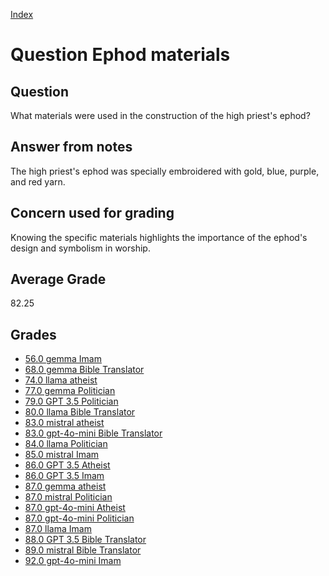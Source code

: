 
[Index](../../index.md)
# Question Ephod materials
## Question
What materials were used in the construction of the high priest's ephod?

## Answer from notes
The high priest's ephod was specially embroidered with gold, blue, purple, and red yarn.

## Concern used for grading
Knowing the specific materials highlights the importance of the ephod's design and symbolism in worship.

## Average Grade
82.25

## Grades
 * [56.0 gemma Imam](../answers/gemma_Imam/Ephod_materials.md)
 * [68.0 gemma Bible Translator](../answers/gemma_Bible_Translator/Ephod_materials.md)
 * [74.0 llama atheist](../answers/llama_atheist/Ephod_materials.md)
 * [77.0 gemma Politician](../answers/gemma_Politician/Ephod_materials.md)
 * [79.0 GPT 3.5 Politician](../answers/GPT_3.5_Politician/Ephod_materials.md)
 * [80.0 llama Bible Translator](../answers/llama_Bible_Translator/Ephod_materials.md)
 * [83.0 mistral atheist](../answers/mistral_atheist/Ephod_materials.md)
 * [83.0 gpt-4o-mini Bible Translator](../answers/gpt-4o-mini_Bible_Translator/Ephod_materials.md)
 * [84.0 llama Politician](../answers/llama_Politician/Ephod_materials.md)
 * [85.0 mistral Imam](../answers/mistral_Imam/Ephod_materials.md)
 * [86.0 GPT 3.5 Atheist](../answers/GPT_3.5_Atheist/Ephod_materials.md)
 * [86.0 GPT 3.5 Imam](../answers/GPT_3.5_Imam/Ephod_materials.md)
 * [87.0 gemma atheist](../answers/gemma_atheist/Ephod_materials.md)
 * [87.0 mistral Politician](../answers/mistral_Politician/Ephod_materials.md)
 * [87.0 gpt-4o-mini Atheist](../answers/gpt-4o-mini_Atheist/Ephod_materials.md)
 * [87.0 gpt-4o-mini Politician](../answers/gpt-4o-mini_Politician/Ephod_materials.md)
 * [87.0 llama Imam](../answers/llama_Imam/Ephod_materials.md)
 * [88.0 GPT 3.5 Bible Translator](../answers/GPT_3.5_Bible_Translator/Ephod_materials.md)
 * [89.0 mistral Bible Translator](../answers/mistral_Bible_Translator/Ephod_materials.md)
 * [92.0 gpt-4o-mini Imam](../answers/gpt-4o-mini_Imam/Ephod_materials.md)
